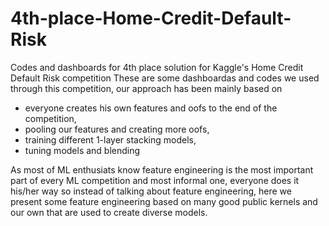 # 4th-place-Home-Credit-Default-Risk

Codes and dashboards for 4th place solution for Kaggle's Home Credit Default Risk competition
These are some dashboardas and codes we used through this competition, our approach has been mainly based on
* everyone creates his own features and oofs to the end of the competition,
* pooling our features and creating more oofs,
* training different 1-layer stacking models, 
* tuning models and blending


As most of ML enthusiats know feature engineering is the most important part of every ML competition and most informal one, everyone does it his/her way so instead of talking about feature engineering, here we 
present some feature engineering based on many good public kernels and our own that are used to create diverse models. 
